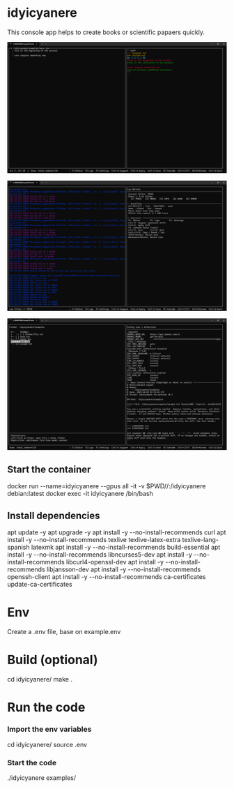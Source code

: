 # idyicyanere

This console app helps to create books or scientific papaers quickly. 

![Editor window demo](resources/editor_example.png)

![Logs window demo](resources/logs_example.png)

![Settings window demo](resources/settings_example.png)

## Start the container
docker run --name=idyicyanere --gpus all -it -v $PWD//:/idyicyanere debian:latest
docker exec -it idyicyanere /bin/bash

## Install dependencies
apt update -y
apt upgrade -y
apt install -y --no-install-recommends curl
apt install -y --no-install-recommends texlive texlive-latex-extra texlive-lang-spanish latexmk
apt install -y --no-install-recommends build-essential
apt install -y --no-install-recommends libncurses5-dev
apt install -y --no-install-recommends libcurl4-openssl-dev
apt install -y --no-install-recommends libjansson-dev
apt install -y --no-install-recommends openssh-client
apt install -y --no-install-recommends ca-certificates
update-ca-certificates

# Env
Create a .env file, base on example.env

# Build (optional)
cd idyicyanere/
make .

# Run the code

### Import the env variables
cd idyicyanere/
source .env

### Start the code
./idyicyanere examples/
